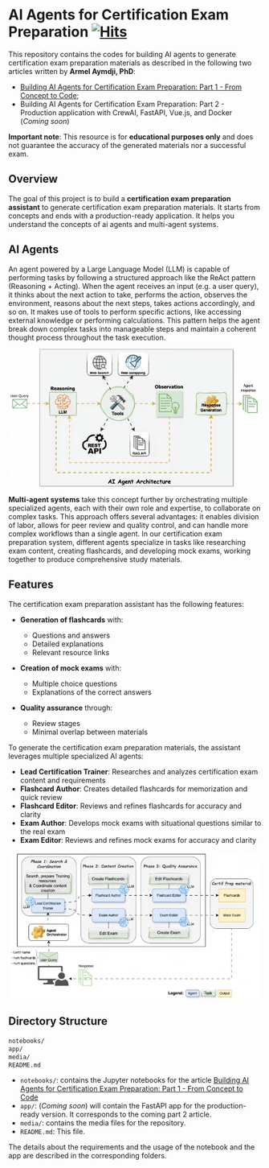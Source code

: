 # AI Agents for Certification Exam Preparation&nbsp;[![Hits](https://hits.seeyoufarm.com/api/count/incr/badge.svg?url=https%3A%2F%2Fgithub.com%2Fnumerica-ideas%2Fcommunity%2Ftree%2Fmaster%2Fai%2Fcertification-prep-ai-agents&count_bg=%2379C83D&title_bg=%23555555&icon=&icon_color=%23E7E7E7&title=hits&edge_flat=false)](https://numericaideas.com/blog/building-ai-agents-for-certification-exam-prep-part-1)

This repository contains the codes for building AI agents to generate certification exam preparation materials as described in the following two articles written by **Armel Aymdji, PhD**: 
- [Building AI Agents for Certification Exam Preparation: Part 1 - From Concept to Code](https://numericaideas.com/blog/building-ai-agents-for-certification-exam-prep-part-1); 
- Building AI Agents for Certification Exam Preparation: Part 2 - Production application with CrewAI, FastAPI, Vue.js, and Docker (*Coming soon*)

**Important note**: This resource is for **educational purposes only** and does not guarantee the accuracy of the generated materials nor a successful exam.

## Overview

The goal of this project is to build a **certification exam preparation assistant** to generate certification exam preparation materials. It starts from concepts and ends with a production-ready application. It helps you understand the concepts of ai agents and multi-agent systems.

## AI Agents
An agent powered by a Large Language Model (LLM) is capable of performing tasks by following a structured approach like the ReAct pattern (Reasoning + Acting). When the agent receives an input (e.g. a user query), it thinks about the next action to take, performs the action, observes the environment, reasons about the next steps, takes actions accordingly, and so on. It makes use of tools to perform specific actions, like accessing external knowledge or performing calculations. This pattern helps the agent break down complex tasks into manageable steps and maintain a coherent thought process throughout the task execution.

![AI Agent Architecture](media/ai-agent-architecture.gif)

**Multi-agent systems** take this concept further by orchestrating multiple specialized agents, each with their own role and expertise, to collaborate on complex tasks. This approach offers several advantages: it enables division of labor, allows for peer review and quality control, and can handle more complex workflows than a single agent. In our certification exam preparation system, different agents specialize in tasks like researching exam content, creating flashcards, and developing mock exams, working together to produce comprehensive study materials.

## Features
The certification exam preparation assistant has the following features:
- **Generation of flashcards** with:
  - Questions and answers
  - Detailed explanations
  - Relevant resource links

- **Creation of mock exams** with:
  - Multiple choice questions
  - Explanations of the correct answers

- **Quality assurance** through:
  - Review stages
  - Minimal overlap between materials

To generate the certification exam preparation materials, the assistant leverages multiple specialized AI agents:

- **Lead Certification Trainer**: Researches and analyzes certification exam content and requirements
- **Flashcard Author**: Creates detailed flashcards for memorization and quick review
- **Flashcard Editor**: Reviews and refines flashcards for accuracy and clarity 
- **Exam Author**: Develops mock exams with situational questions similar to the real exam
- **Exam Editor**: Reviews and refines mock exams for accuracy and clarity

![Certification Crew Architecture](media/certif-crew-agents.gif)

## Directory Structure

```
notebooks/
app/
media/
README.md
```

- `notebooks/`: contains the Jupyter notebooks for the article [Building AI Agents for Certification Exam Preparation: Part 1 - From Concept to Code](https://numericaideas.com/blog/building-ai-agents-for-certification-exam-prep-part-1)
- `app/`: (*Coming soon*) will contain the FastAPI app for the production-ready version. It corresponds to the coming part 2 article. 
- `media/`: contains the media files for the repository.
- `README.md`: This file.

The details about the requirements and the usage of the notebook and the app are described in the corresponding folders.
<!-- 
## Example outputs

### Professional Scrum Master I (PSM I)

#### Flashcards

![Flashcards](notebooks/results/psm_exam.md)

#### Mock Exam

![Mock Exam](media/mock-exam.png)

### Google Cloud Certified Professional Machine Learning Engineer (MLE)

#### Flashcards

![Flashcards](media/flashcards-mle.png)

#### Mock Exam

![Mock Exam](media/mock-exam-mle.png) -->
